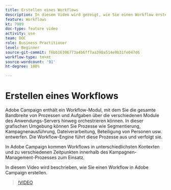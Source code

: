 ```yaml
---
title: Erstellen eines Workflows
description: In diesem Video wird gezeigt, wie Sie einen Workflow erstellen.
feature: Workflows
kt: 7989
doc-type: feature video
activity: use
team: DOC
role: Business Practitioner
level: Beginner
source-git-commit: f6bb16306773a4b6ff7aa390a514e9b31fe047d6
workflow-type: tm+mt
source-wordcount: '91'
ht-degree: 100%

---
```



# Erstellen eines Workflows

Adobe Campaign enthält ein Workflow-Modul, mit dem Sie die gesamte Bandbreite von Prozessen und Aufgaben über die verschiedenen Module des Anwendungs-Servers hinweg orchestrieren können. In dieser grafischen Umgebung können Sie Prozesse wie Segmentierung, Kampagnenausführung, Dateiverarbeitung, Beteiligung von Personen usw. entwerfen. Die Workflow-Engine führt diese Prozesse aus und verfolgt sie.

In Adobe Campaign kommen Workflows in unterschiedlichsten Kontexten und zu verschiedenen Zeitpunkten innerhalb des Kampagnen-Management-Prozesses zum Einsatz.

In diesem Video wird beschrieben, wie Sie einen Workflow in Adobe Campaign erstellen.

>[!VIDEO](https://video.tv.adobe.com/v/25559?quality=12)
